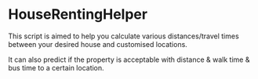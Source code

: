 # HouseRentingHelper
This script is aimed to help you calculate various distances/travel times between your desired house and customised locations.

It can also predict if the property is acceptable with distance & walk time & bus time to a certain location.
